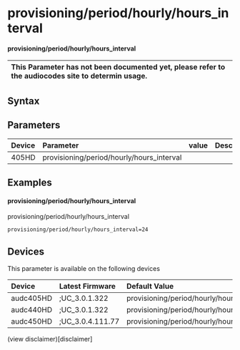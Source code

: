 ﻿---
description: provisioning/period/hourly/hours_interval
search: false
---

# provisioning/period/hourly/hours_interval

#### provisioning/period/hourly/hours_interval


| This Parameter has not been documented yet, please refer to the audiocodes site to determin usage.  | 
| :--- |

## Syntax

## Parameters
|Device|Parameter|value|Description|
|:---|:---|:---|:---|
| 405HD | provisioning/period/hourly/hours_interval |  |  |

## Examples
#### provisioning/period/hourly/hours_interval

provisioning/period/hourly/hours_interval

```
provisioning/period/hourly/hours_interval=24
```

## Devices
This parameter is available on the following devices

| Device | Latest Firmware | Default Value |
|:---|:---|:---|
| audc405HD | ;UC_3.0.1.322 | provisioning/period/hourly/hours_interval=24 
| audc440HD | ;UC_3.0.1.322 | provisioning/period/hourly/hours_interval=24 
| audc450HD | ;UC_3.0.4.111.77 | provisioning/period/hourly/hours_interval=24 

(view disclaimer)[disclaimer]

